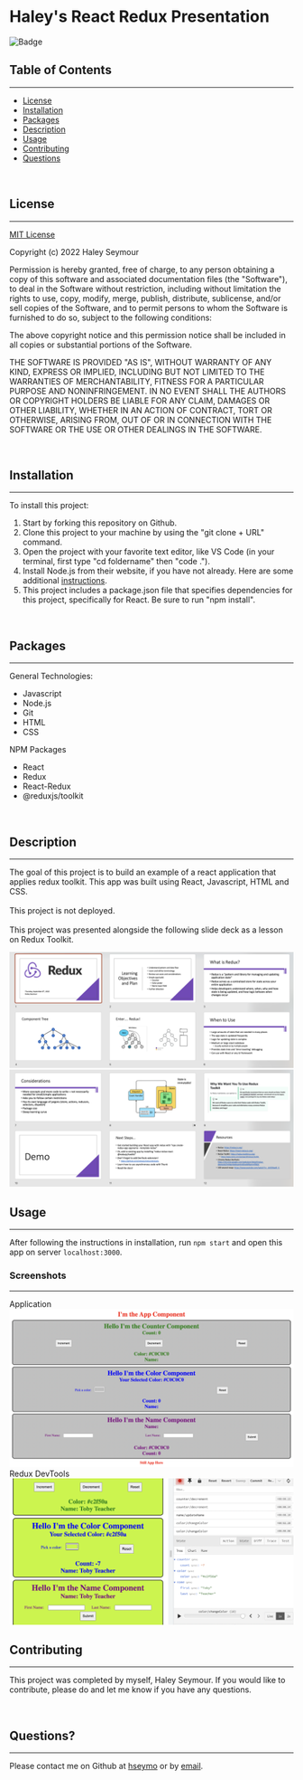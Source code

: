 # **Haley's React Redux Presentation**

![Badge](https://img.shields.io/badge/license-MIT-blue)

## Table of Contents
---
* [License](#license)
* [Installation](#installation)
* [Packages](#packages)
* [Description](#description)
* [Usage](#usage)
* [Contributing](#contributing)
* [Questions](#questions)

<br>

## License 
---
[MIT License](./LICENSE) <br>

Copyright (c) 2022 Haley Seymour

Permission is hereby granted, free of charge, to any person obtaining a copy
of this software and associated documentation files (the "Software"), to deal
in the Software without restriction, including without limitation the rights
to use, copy, modify, merge, publish, distribute, sublicense, and/or sell
copies of the Software, and to permit persons to whom the Software is
furnished to do so, subject to the following conditions:

The above copyright notice and this permission notice shall be included in all
copies or substantial portions of the Software.

THE SOFTWARE IS PROVIDED "AS IS", WITHOUT WARRANTY OF ANY KIND, EXPRESS OR
IMPLIED, INCLUDING BUT NOT LIMITED TO THE WARRANTIES OF MERCHANTABILITY,
FITNESS FOR A PARTICULAR PURPOSE AND NONINFRINGEMENT. IN NO EVENT SHALL THE
AUTHORS OR COPYRIGHT HOLDERS BE LIABLE FOR ANY CLAIM, DAMAGES OR OTHER
LIABILITY, WHETHER IN AN ACTION OF CONTRACT, TORT OR OTHERWISE, ARISING FROM,
OUT OF OR IN CONNECTION WITH THE SOFTWARE OR THE USE OR OTHER DEALINGS IN THE
SOFTWARE.
 <br>

<br>

## Installation
---
To install this project: 
1. Start by forking this repository on Github. 
2. Clone this project to your machine by using the "git clone + URL" command. 
3. Open the project with your favorite text editor, like VS Code (in your terminal, first type "cd foldername" then "code ."). 
4. Install Node.js from their website, if you have not already. Here are some additional [instructions](https://coding-boot-camp.github.io/full-stack/nodejs/how-to-install-nodejs).
5. This project includes a package.json file that specifies dependencies for this project, specifically for React. Be sure to run "npm install". 

<br>

## Packages
---
General Technologies: 
- Javascript
- Node.js
- Git 
- HTML
- CSS

NPM Packages
- React
- Redux
- React-Redux
- @reduxjs/toolkit

<br>

## Description
---
The goal of this project is to build an example of a react application that applies redux toolkit. This app was built using React, Javascript, HTML and CSS. 
<br><br>
This project is not deployed. <br><br>
This project was presented alongside the following slide deck as a lesson on Redux Toolkit.

![First Half of Slides](./assets/Screen%20Shot%202022-10-01%20at%205.55.56%20PM.png)
<br>
![Second Half of Slides](./assets/Screen%20Shot%202022-10-01%20at%205.56.06%20PM.png)
<br>

## Usage
---
After following the instructions in installation, run `npm start` and open this app on server `localhost:3000`.

### **Screenshots**
--- 
Application <br> 
![Screenshot](./assets/Screen%20Shot%202022-10-01%20at%205.53.19%20PM.png)
<br>
Redux DevTools <br> 
![Screenshot](./assets/Screen%20Shot%202022-10-01%20at%206.02.38%20PM.png)
<br>



## Contributing 
---
This project was completed by myself, Haley Seymour. If you would like to contribute, please do and let me know if you have any questions.

<br>

## Questions?
---
Please contact me on Github at [hseymo](https://github.com/hseymo) or by [email](mailto:haleycseymour@comcast.net).
